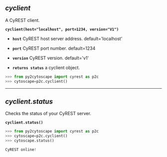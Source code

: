 ## ___cyclient___

A CyREST client.

**`cyclient(host="localhost", port=1234, version="V1")`**

* **`host`** CyREST host server address. default='localhost'
* **`port`** CyREST port number. default=1234
* **`version`** CyREST version. default='v1'

* **`returns status`** a cyclient object.

```python
>>> from py2cytoscape import cyrest as p2c
>>> cytoscape=p2c.cyclient()
```
___

## ___cyclient.status___

Checks the status of your CyREST server.

**`cyclient.status()`**

```python
>>> from py2cytoscape import cyrest as p2c
>>> cytoscape=p2c.cyclient()
>>> cytoscape.status()

CyREST online!
```
